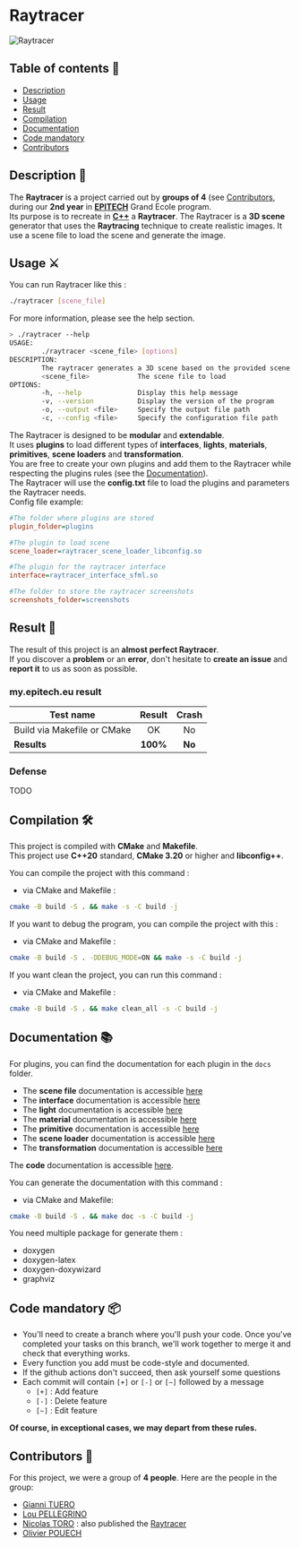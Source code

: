 # Raytracer

![Raytracer](screenshots/preview.png)

## Table of contents 📑
- [Description](https://github.com/toro-nicolas/Raytracer/blob/main/README.md#description-)
- [Usage](https://github.com/toro-nicolas/Raytracer/blob/main/README.md#usage-%EF%B8%8F)
- [Result](https://github.com/toro-nicolas/Raytracer/blob/main/README.md#result-)
- [Compilation](https://github.com/toro-nicolas/Raytracer/blob/main/README.md#compilation-%EF%B8%8F)
- [Documentation](https://github.com/toro-nicolas/Raytracer/blob/main/README.md#documentation-)
- [Code mandatory](https://github.com/toro-nicolas/Raytracer/blob/main/README.md#code-mandatory-)
- [Contributors](https://github.com/toro-nicolas/Raytracer/blob/main/README.md#contributors-)



## Description 📝
The **Raytracer** is a project carried out by **groups of 4** (see [Contributors](https://github.com/toro-nicolas/Raytracer/blob/main/README.md#contributors-), during our **2nd year** in [**EPITECH**](https://www.epitech.eu/) Grand Ecole program.  
Its purpose is to recreate in [**C++**](https://en.wikipedia.org/wiki/C%2B%2B) a **Raytracer**.
The Raytracer is a **3D scene** generator that uses the **Raytracing** technique to create realistic images.
It use a scene file to load the scene and generate the image.



## Usage ⚔️
You can run Raytracer like this :
```sh
./raytracer [scene_file]
```
For more information, please see the help section.
```sh
> ./raytracer --help
USAGE:
        ./raytracer <scene_file> [options]
DESCRIPTION:
        The raytracer generates a 3D scene based on the provided scene file.
        <scene_file>            The scene file to load
OPTIONS:
        -h, --help              Display this help message
        -v, --version           Display the version of the program
        -o, --output <file>     Specify the output file path
        -c, --config <file>     Specify the configuration file path
```

The Raytracer is designed to be **modular** and **extendable**.  
It uses **plugins** to load different types of **interfaces**, **lights**, **materials**, **primitives**, **scene loaders** and **transformation**.  
You are free to create your own plugins and add them to the Raytracer while respecting the plugins rules (see the [Documentation](https://github.com/toro-nicolas/Raytracer/blob/main/README.md#documentation-)).  
The Raytracer will use the **config.txt** file to load the plugins and parameters the Raytracer needs.  
Config file example:
```ini
#The folder where plugins are stored
plugin_folder=plugins

#The plugin to load scene
scene_loader=raytracer_scene_loader_libconfig.so

#The plugin for the raytracer interface
interface=raytracer_interface_sfml.so

#The folder to store the raytracer screenshots
screenshots_folder=screenshots
```



## Result 🚩
The result of this project is an **almost perfect Raytracer**.  
If you discover a **problem** or an **error**, don't hesitate to **create an issue** and **report it** to us as soon as possible.


### my.epitech.eu result
| Test name                   |  Result  | Crash  |
|-----------------------------|:--------:|:------:|
| Build via Makefile or CMake |    OK    |   No   |
| **Results**                 | **100%** | **No** |

### Defense
TODO



## Compilation 🛠️
This project is compiled with **CMake** and **Makefile**.  
This project use **C++20** standard, **CMake 3.20** or higher and **libconfig++**.

You can compile the project with this command :
- via CMake and Makefile :
```sh
cmake -B build -S . && make -s -C build -j
```

If you want to debug the program, you can compile the project with this :
- via CMake and Makefile :
```sh
cmake -B build -S . -DDEBUG_MODE=ON && make -s -C build -j
```

If you want clean the project, you can run this command :
- via CMake and Makefile :
```sh
cmake -B build -S . && make clean_all -s -C build -j
```



## Documentation 📚
For plugins, you can find the documentation for each plugin in the `docs` folder.
- The **scene file** documentation is accessible [here](docs/scene-file-documentation.md)
- The **interface** documentation is accessible [here](docs/interface-plugin-documentation.md)
- The **light** documentation is accessible [here](docs/light-plugin-documentation.md)
- The **material** documentation is accessible [here](docs/material-plugin-documentation.md)
- The **primitive** documentation is accessible [here](docs/primitive-plugin-documentation.md)
- The **scene loader** documentation is accessible [here](docs/scene-loader-plugin-documentation.md)
- The **transformation** documentation is accessible [here](docs/transformation-plugin-documentation.md)

The **code** documentation is accessible [here](https://toro-nicolas.github.io/Raytracer/html/).  

You can generate the documentation with this command :
- via CMake and Makefile:
```sh
cmake -B build -S . && make doc -s -C build -j
```
You need multiple package for generate them :
- doxygen
- doxygen-latex
- doxygen-doxywizard
- graphviz



## Code mandatory 📦
- You'll need to create a branch where you'll push your code. Once you've completed your tasks on this branch, we'll work together to merge it and check that everything works.
- Every function you add must be code-style and documented.
- If the github actions don't succeed, then ask yourself some questions
- Each commit will contain ```[+]``` or ```[-]``` or ```[~]``` followed by a message
    - ```[+]``` : Add feature
    - ```[-]``` : Delete feature
    - ```[~]``` : Edit feature

**Of course, in exceptional cases, we may depart from these rules.**



## Contributors 👥
For this project, we were a group of **4 people**. Here are the people in the group:
- [Gianni TUERO](https://github.com/xJundo)
- [Lou PELLEGRINO](https://github.com/DimitriLaPoudre)
- [Nicolas TORO](https://github.com/toro-nicolas) : also published the [Raytracer](https://github.com/toro-nicolas/Raytracer)
- [Olivier POUECH](https://github.com/Livoooo)
